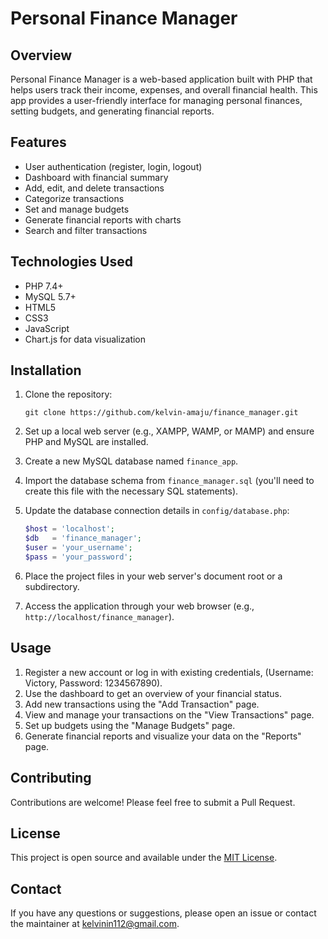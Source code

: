 # Personal Finance Manager

## Overview

Personal Finance Manager is a web-based application built with PHP that helps users track their income, expenses, and overall financial health. This app provides a user-friendly interface for managing personal finances, setting budgets, and generating financial reports.

## Features

- User authentication (register, login, logout)
- Dashboard with financial summary
- Add, edit, and delete transactions
- Categorize transactions
- Set and manage budgets
- Generate financial reports with charts
- Search and filter transactions

## Technologies Used

- PHP 7.4+
- MySQL 5.7+
- HTML5
- CSS3
- JavaScript
- Chart.js for data visualization

## Installation

1. Clone the repository:
   ```
   git clone https://github.com/kelvin-amaju/finance_manager.git
   ```

2. Set up a local web server (e.g., XAMPP, WAMP, or MAMP) and ensure PHP and MySQL are installed.

3. Create a new MySQL database named `finance_app`.

4. Import the database schema from `finance_manager.sql` (you'll need to create this file with the necessary SQL statements).

5. Update the database connection details in `config/database.php`:
   ```php
   $host = 'localhost';
   $db   = 'finance_manager';
   $user = 'your_username';
   $pass = 'your_password';
   ```

6. Place the project files in your web server's document root or a subdirectory.

7. Access the application through your web browser (e.g., `http://localhost/finance_manager`).

## Usage

1. Register a new account or log in with existing credentials, (Username: Victory, Password: 1234567890).
2. Use the dashboard to get an overview of your financial status.
3. Add new transactions using the "Add Transaction" page.
4. View and manage your transactions on the "View Transactions" page.
5. Set up budgets using the "Manage Budgets" page.
6. Generate financial reports and visualize your data on the "Reports" page.

## Contributing

Contributions are welcome! Please feel free to submit a Pull Request.

## License

This project is open source and available under the [MIT License](LICENSE).

## Contact

If you have any questions or suggestions, please open an issue or contact the maintainer at kelvinin112@gmail.com.
